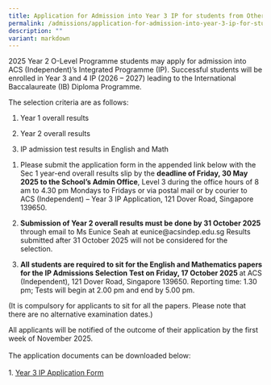 ```yaml
---
title: Application for Admission into Year 3 IP for students from Other Schools
permalink: /admissions/application-for-admission-into-year-3-ip-for-students-from-other-schools/
description: ""
variant: markdown
---
```

<p></p>
<p>2025 Year 2 O-Level Programme students may apply for admission into ACS
(Independent)’s Integrated Programme (IP). Successful students will be
enrolled in Year 3 and 4 IP (2026 – 2027) leading to the International
Baccalaureate (IB) Diploma Programme.&nbsp;</p>
<p>The selection criteria are as follows:</p>
<ol data-tight="true" class="tight">
<li>
<p>Year 1 overall results</p>
</li>
<li>
<p>Year 2 overall results</p>
</li>
<li>
<p>IP admission test results in English and Math&nbsp;</p>
</li>
</ol>
<ol data-tight="true" class="tight">
<li>
<p>Please submit the application form in the appended link below with the
Sec 1 year-end overall results slip by the <strong>deadline of Friday, 30 May 2025 to the School’s Admin Office</strong>,
Level 3 during the office hours of 8 am to 4.30 pm Mondays to Fridays or
via postal mail or by courier to ACS (Independent) – Year 3 IP Application,
121 Dover Road, Singapore 139650.&nbsp;</p>
<p></p>
</li>
<li>
<p><strong>Submission of Year 2 overall results must be done by 31 October 2025 </strong>through
email to Ms Eunice Seah at <a rel="noopener noreferrer nofollow" target="_blank">eunice@acsindep.edu.sg</a> Results
submitted after 31 October 2025 will not be considered for the selection.&nbsp;</p>
<p></p>
</li>
<li>
<p><strong>All students are required to sit for the English and Mathematics papers for the IP Admissions Selection Test on Friday, 17 October 2025 </strong>at
ACS (Independent), 121 Dover Road, Singapore 139650. Reporting time: 1.30
pm; Tests will begin at 2.00 pm and end by 5.00 pm.</p>
<p></p>
</li>
</ol>
<p>(It is compulsory for applicants to sit for all the papers. Please note
that there are no alternative examination dates.)&nbsp;</p>
<p>All applicants will be notified of the outcome of their application by
the first week of November 2025.
<br>
<br>The application documents can be downloaded below:
<br>
<br>1. <a href="/files/Year_3_IP_Application_Form__AY_2026_.pdf" rel="noopener noreferrer nofollow" target="_blank"><u>Year 3 IP Application Form</u></a>
</p>
